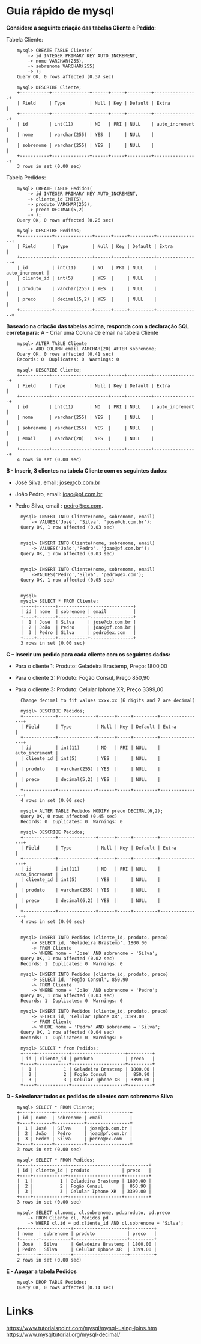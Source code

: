 # Guia rápido de mysql

**Considere a seguinte criação das tabelas Cliente e Pedido:**

Tabela Cliente:

		mysql> CREATE TABLE Cliente(
			-> id INTEGER PRIMARY KEY AUTO_INCREMENT,
			-> nome VARCHAR(255),
			-> sobrenome VARCHAR(255)
			-> );
		Query OK, 0 rows affected (0.37 sec)
		
		mysql> DESCRIBE Cliente;
		+-----------+--------------+------+-----+---------+----------------+
		| Field     | Type         | Null | Key | Default | Extra          |
		+-----------+--------------+------+-----+---------+----------------+
		| id        | int(11)      | NO   | PRI | NULL    | auto_increment |
		| nome      | varchar(255) | YES  |     | NULL    |                |
		| sobrenome | varchar(255) | YES  |     | NULL    |                |
		+-----------+--------------+------+-----+---------+----------------+
		3 rows in set (0.00 sec)

Tabela Pedidos:

		mysql> CREATE TABLE Pedidos(
			-> id INTEGER PRIMARY KEY AUTO_INCREMENT,
			-> cliente_id INT(5),
			-> produto VARCHAR(255),
			-> preco DECIMAL(5,2)
			-> );
		Query OK, 0 rows affected (0.26 sec)
		
		mysql> DESCRIBE Pedidos;
		+------------+--------------+------+-----+---------+----------------+
		| Field      | Type         | Null | Key | Default | Extra          |
		+------------+--------------+------+-----+---------+----------------+
		| id         | int(11)      | NO   | PRI | NULL    | auto_increment |
		| cliente_id | int(5)       | YES  |     | NULL    |                |
		| produto    | varchar(255) | YES  |     | NULL    |                |
		| preco      | decimal(5,2) | YES  |     | NULL    |                |
		+------------+--------------+------+-----+---------+----------------+





**Baseado na criação das tabelas acima, responda com a declaração SQL correta para:**
A - Criar uma Coluna de email na tabela Cliente

		mysql> ALTER TABLE Cliente
			-> ADD COLUMN email VARCHAR(20) AFTER sobrenome;
		Query OK, 0 rows affected (0.41 sec)
		Records: 0  Duplicates: 0  Warnings: 0
		
		mysql> DESCRIBE Cliente;
		+-----------+--------------+------+-----+---------+----------------+
		| Field     | Type         | Null | Key | Default | Extra          |
		+-----------+--------------+------+-----+---------+----------------+
		| id        | int(11)      | NO   | PRI | NULL    | auto_increment |
		| nome      | varchar(255) | YES  |     | NULL    |                |
		| sobrenome | varchar(255) | YES  |     | NULL    |                |
		| email     | varchar(20)  | YES  |     | NULL    |                |
		+-----------+--------------+------+-----+---------+----------------+
		4 rows in set (0.00 sec)

**B - Inserir, 3 clientes na tabela Cliente com os seguintes dados:**

- José Silva, email: jose@cb.com.br
- João Pedro, email: joao@pf.com.br
- Pedro Silva, email : pedro@ex.com.


		mysql> INSERT INTO Cliente(nome, sobrenome, email)
			-> VALUES('José', 'Silva', 'jose@cb.com.br');
		Query OK, 1 row affected (0.03 sec)
		
		
		mysql> INSERT INTO Cliente(nome, sobrenome, email) 
			-> VALUES('João','Pedro', 'joao@pf.com.br');
		Query OK, 1 row affected (0.03 sec)
		
		
		mysql> INSERT INTO Cliente(nome, sobrenome, email) 
			->VALUES('Pedro','Silva', 'pedro@ex.com');
		Query OK, 1 row affected (0.05 sec)
		
		
		mysql>
		mysql> SELECT * FROM Cliente;
		+----+-------+-----------+----------------+
		| id | nome  | sobrenome | email          |
		+----+-------+-----------+----------------+
		|  1 | José  | Silva     | jose@cb.com.br |
		|  2 | João  | Pedro     | joao@pf.com.br |
		|  3 | Pedro | Silva     | pedro@ex.com   |
		+----+-------+-----------+----------------+
		3 rows in set (0.00 sec)



**C – Inserir um pedido para cada cliente com os seguintes dados:**
- Para o cliente 1: Produto: Geladeira Brastemp, Preço: 1800,00
- Para o cliente 2: Produto: Fogão Consul, Preço 850,90
- Para o cliente 3: Produto: Celular Iphone XR, Preço 3399,00

		Change decimal to fit values xxxx.xx (6 digits and 2 are decimal)
		
		mysql> DESCRIBE Pedidos;
		+------------+--------------+------+-----+---------+----------------+
		| Field      | Type         | Null | Key | Default | Extra          |
		+------------+--------------+------+-----+---------+----------------+
		| id         | int(11)      | NO   | PRI | NULL    | auto_increment |
		| cliente_id | int(5)       | YES  |     | NULL    |                |
		| produto    | varchar(255) | YES  |     | NULL    |                |
		| preco      | decimal(5,2) | YES  |     | NULL    |                |
		+------------+--------------+------+-----+---------+----------------+
		4 rows in set (0.00 sec)
		
		mysql> ALTER TABLE Pedidos MODIFY preco DECIMAL(6,2);
		Query OK, 0 rows affected (0.45 sec)
		Records: 0  Duplicates: 0  Warnings: 0
		
		mysql> DESCRIBE Pedidos;
		+------------+--------------+------+-----+---------+----------------+
		| Field      | Type         | Null | Key | Default | Extra          |
		+------------+--------------+------+-----+---------+----------------+
		| id         | int(11)      | NO   | PRI | NULL    | auto_increment |
		| cliente_id | int(5)       | YES  |     | NULL    |                |
		| produto    | varchar(255) | YES  |     | NULL    |                |
		| preco      | decimal(6,2) | YES  |     | NULL    |                |
		+------------+--------------+------+-----+---------+----------------+
		4 rows in set (0.00 sec)


		mysql> INSERT INTO Pedidos (cliente_id, produto, preco)
			-> SELECT id, 'Geladeira Brastemp', 1800.00
			-> FROM Cliente
			-> WHERE nome = 'Jose' AND sobrenome = 'Silva';
		Query OK, 1 row affected (0.02 sec)
		Records: 1  Duplicates: 0  Warnings: 0
		
		mysql> INSERT INTO Pedidos (cliente_id, produto, preco) 
			-> SELECT id, 'Fogão Consul', 850.90 
			-> FROM Cliente 
			-> WHERE nome = 'João' AND sobrenome = 'Pedro';
		Query OK, 1 row affected (0.03 sec)
		Records: 1  Duplicates: 0  Warnings: 0
		
		mysql> INSERT INTO Pedidos (cliente_id, produto, preco) 
			-> SELECT id, 'Celular Iphone XR', 3399.00 
			-> FROM Cliente 
			-> WHERE nome = 'Pedro' AND sobrenome = 'Silva';
		Query OK, 1 row affected (0.04 sec)
		Records: 1  Duplicates: 0  Warnings: 0
		
		mysql> SELECT * from Pedidos;
		+----+------------+--------------------+---------+
		| id | cliente_id | produto            | preco   |
		+----+------------+--------------------+---------+
		|  1 |          1 | Geladeira Brastemp | 1800.00 |
		|  2 |          2 | Fogão Consul       |  850.90 |
		|  3 |          3 | Celular Iphone XR  | 3399.00 |
		+----+------------+--------------------+---------+


**D - Selecionar todos os pedidos de clientes com sobrenome Silva**

		mysql> SELECT * FROM Cliente;
		+----+-------+-----------+----------------+
		| id | nome  | sobrenome | email          |
		+----+-------+-----------+----------------+
		|  1 | José  | Silva     | jose@cb.com.br |
		|  2 | João  | Pedro     | joao@pf.com.br |
		|  3 | Pedro | Silva     | pedro@ex.com   |
		+----+-------+-----------+----------------+
		3 rows in set (0.00 sec)
		
		mysql> SELECT * FROM Pedidos;
		+----+------------+--------------------+---------+
		| id | cliente_id | produto            | preco   |
		+----+------------+--------------------+---------+
		|  1 |          1 | Geladeira Brastemp | 1800.00 |
		|  2 |          2 | Fogão Consul       |  850.90 |
		|  3 |          3 | Celular Iphone XR  | 3399.00 |
		+----+------------+--------------------+---------+
		3 rows in set (0.00 sec)
		
		mysql> SELECT cl.nome, cl.sobrenome, pd.produto, pd.preco
			-> FROM Cliente cl, Pedidos pd
			-> WHERE cl.id = pd.cliente_id AND cl.sobrenome = 'Silva';
		+-------+-----------+--------------------+---------+
		| nome  | sobrenome | produto            | preco   |
		+-------+-----------+--------------------+---------+
		| José  | Silva     | Geladeira Brastemp | 1800.00 |
		| Pedro | Silva     | Celular Iphone XR  | 3399.00 |
		+-------+-----------+--------------------+---------+
		2 rows in set (0.00 sec)


**E - Apagar a tabela Pedidos** 

		mysql> DROP TABLE Pedidos;
		Query OK, 0 rows affected (0.14 sec)
    
    

# Links
https://www.tutorialspoint.com/mysql/mysql-using-joins.htm
https://www.mysqltutorial.org/mysql-decimal/


